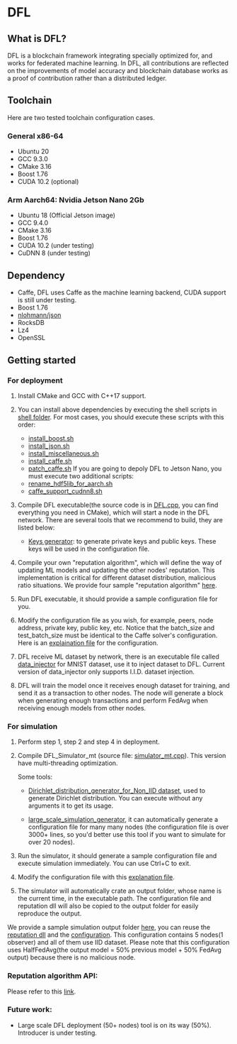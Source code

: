 # DFL

## What is DFL?
DFL is a blockchain framework integrating specially optimized for, and works for federated machine learning. In DFL, all contributions are reflected on the improvements of model accuracy and blockchain database works as a proof of contribution rather than a distributed ledger.

## Toolchain
Here are two tested toolchain configuration cases.
### General x86-64
- Ubuntu 20
- GCC 9.3.0
- CMake 3.16
- Boost 1.76
- CUDA 10.2 (optional)

### Arm Aarch64: Nvidia Jetson Nano 2Gb
- Ubuntu 18 (Official Jetson image)
- GCC 9.4.0
- CMake 3.16
- Boost 1.76
- CUDA 10.2 (under testing)
- CuDNN 8 (under testing)

## Dependency

- Caffe, DFL uses Caffe as the machine learning backend, CUDA support is still under testing.
- Boost 1.76
- [nlohmann/json](https://github.com/nlohmann/json)
- RocksDB
- Lz4
- OpenSSL

## Getting started

### For deployment

1. Install CMake and GCC with C++17 support.
2. You can install above dependencies by executing the shell scripts in [shell folder](https://github.com/twoentartian/DFL/tree/main/shell). For most cases, you should execute these scripts with this order:
	- [install_boost.sh](https://github.com/twoentartian/DFL/blob/main/shell/install_boost.sh)
	- [install_json.sh](https://github.com/twoentartian/DFL/blob/main/shell/install_json.sh)
	- [install_miscellaneous.sh](https://github.com/twoentartian/DFL/blob/main/shell/install_miscellaneous.sh)
	- [install_caffe.sh](https://github.com/twoentartian/DFL/blob/main/shell/install_caffe.sh)
	- [patch_caffe.sh]()
	If you are going to depoly DFL to Jetson Nano, you must execute two additional scripts:
	-   [rename_hdf5lib_for_aarch.sh](https://github.com/twoentartian/DFL/blob/main/shell/rename_hdf5lib_for_aarch.sh)
	-   [caffe_support_cudnn8.sh](https://github.com/twoentartian/DFL/blob/main/shell/caffe_support_cudnn8.sh)
3. Compile DFL executable(the source code is in [DFL.cpp](https://github.com/twoentartian/DFL/blob/main/bin/DFL/DFL.cpp), you can find everything you need in CMake), which will start a node in the DFL network. There are several tools that we recommend to build, they are listed below:

	- [Keys generator](https://github.com/twoentartian/DFL/blob/main/bin/tool/generate_node_address.cpp): to generate private keys and public keys. These keys will be used in the configuration file.

4. Compile your own "reputation algorithm", which will define the way of updating ML models and updating the other nodes' reputation. This implementation is critical for different dataset distribution, malicious ratio situations. We provide four sample "reputation algorithm" [here](https://github.com/twoentartian/DFL/tree/main/bin/reputation_sdk/sample). 

5. Run DFL executable, it should provide a sample configuration file for you.

6. Modify the configuration file as you wish, for example, peers, node address, private key, public key, etc. Notice that the batch_size and test_batch_size must be identical to the Caffe solver's configuration. Here is an [explaination file](https://github.com/twoentartian/DFL/blob/main/readme/config.json.txt) for the configuration.

7. DFL receive ML dataset by network, there is an executable file called [data_injector](https://github.com/twoentartian/DFL/blob/main/bin/data_injector/mnist_data_injector.cpp) for MNIST dataset, use it to inject dataset to DFL. Current version of data_injector only supports I.I.D. dataset injection.

8. DFL will train the model once it receives enough dataset for training, and send it as a transaction to other nodes. The node will generate a block when generating enough transactions and perform FedAvg when receiving enough models from other nodes.

### For simulation

1. Perform step 1, step 2 and step 4 in deployment.

2. Compile DFL_Simulator_mt (source file: [simulator_mt.cpp](https://github.com/twoentartian/DFL/blob/main/bin/simulation/simulator_mt.cpp)). This version have multi-threading optimization.

   Some tools:
   - [Dirichlet_distribution_generator_for_Non_IID dataset](https://github.com/twoentartian/DFL/blob/main/bin/tool/dirichlet_distribution_config_generator.cpp), used to generate Dirichlet distribution. You can execute without any arguments it to get its usage. 

   - [large_scale_simulation_generator](https://github.com/twoentartian/DFL/blob/main/bin/tool/large_scale_simulation_generator.cpp), it can automatically generate a configuration file for many many nodes (the configuration file is over 3000+ lines, so you'd better use this tool if you want to simulate for over 20 nodes).

3. Run the simulator, it should generate a sample configuration file and execute simulation immediately. You can use Ctrl+C to exit.

4. Modify the configuration file with this [explanation file](https://github.com/twoentartian/DFL/blob/main/readme/simulator_config.json.txt).

5. The simulator will automatically crate an output folder, whose name is the current time, in the executable path. The configuration file and reputation dll will also be copied to the output folder for easily reproduce the output.

We provide a sample simulation output folder [here](https://github.com/twoentartian/DFL/tree/main/readme/sample_simulation_result), you can reuse the [reputation dll](https://github.com/twoentartian/DFL/blob/main/readme/sample_simulation_result/libreputation_HalfFedAvg.so)  and the [configuration](https://github.com/twoentartian/DFL/blob/main/readme/sample_simulation_result/simulator_config.json). This configuration contains 5 nodes(1 observer) and all of them use IID dataset. Please note that this configuration uses HalfFedAvg(the output model = 50% previous model + 50% FedAvg output) because there is no malicious node.



### Reputation algorithm API:

Please refer to this [link](https://github.com/twoentartian/DFL/tree/main/bin/reputation_sdk/sample).



### Future work:

- Large scale DFL deployment (50+ nodes) tool is on its way (50%). Introducer is under testing.
